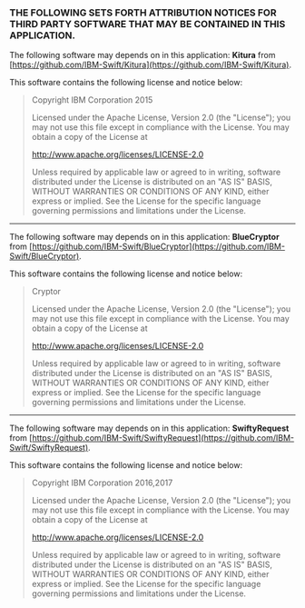 ### THE FOLLOWING SETS FORTH ATTRIBUTION NOTICES FOR THIRD PARTY SOFTWARE THAT MAY BE CONTAINED IN THIS APPLICATION.


The following software may depends on in this application: **Kitura** from [https://github.com/IBM-Swift/Kitura](https://github.com/IBM-Swift/Kitura). 

This software contains the following license and notice below:

>Copyright IBM Corporation 2015
>
>Licensed under the Apache License, Version 2.0 (the "License");
you may not use this file except in compliance with the License.
You may obtain a copy of the License at
>
>http://www.apache.org/licenses/LICENSE-2.0
>
>Unless required by applicable law or agreed to in writing, software
distributed under the License is distributed on an "AS IS" BASIS,
WITHOUT WARRANTIES OR CONDITIONS OF ANY KIND, either express or implied.
See the License for the specific language governing permissions and
limitations under the License.

- - -

The following software may depends on in this application: **BlueCryptor** from [https://github.com/IBM-Swift/BlueCryptor](https://github.com/IBM-Swift/BlueCryptor). 

This software contains the following license and notice below:

>Cryptor
>
>Licensed under the Apache License, Version 2.0 (the "License");
you may not use this file except in compliance with the License.
You may obtain a copy of the License at
>
>	http://www.apache.org/licenses/LICENSE-2.0
>
>Unless required by applicable law or agreed to in writing, software
distributed under the License is distributed on an "AS IS" BASIS,
WITHOUT WARRANTIES OR CONDITIONS OF ANY KIND, either express or implied.
See the License for the specific language governing permissions and
limitations under the License.

- - -

The following software may depends on in this application: **SwiftyRequest** from [https://github.com/IBM-Swift/SwiftyRequest](https://github.com/IBM-Swift/SwiftyRequest). 

This software contains the following license and notice below:

>Copyright IBM Corporation 2016,2017
>
>Licensed under the Apache License, Version 2.0 (the "License");
you may not use this file except in compliance with the License.
You may obtain a copy of the License at
>
>http://www.apache.org/licenses/LICENSE-2.0
>
>Unless required by applicable law or agreed to in writing, software
distributed under the License is distributed on an "AS IS" BASIS,
WITHOUT WARRANTIES OR CONDITIONS OF ANY KIND, either express or implied.
See the License for the specific language governing permissions and
limitations under the License.

